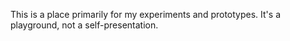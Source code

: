 This is a place primarily for my experiments and prototypes. It's a playground, not a self-presentation.
